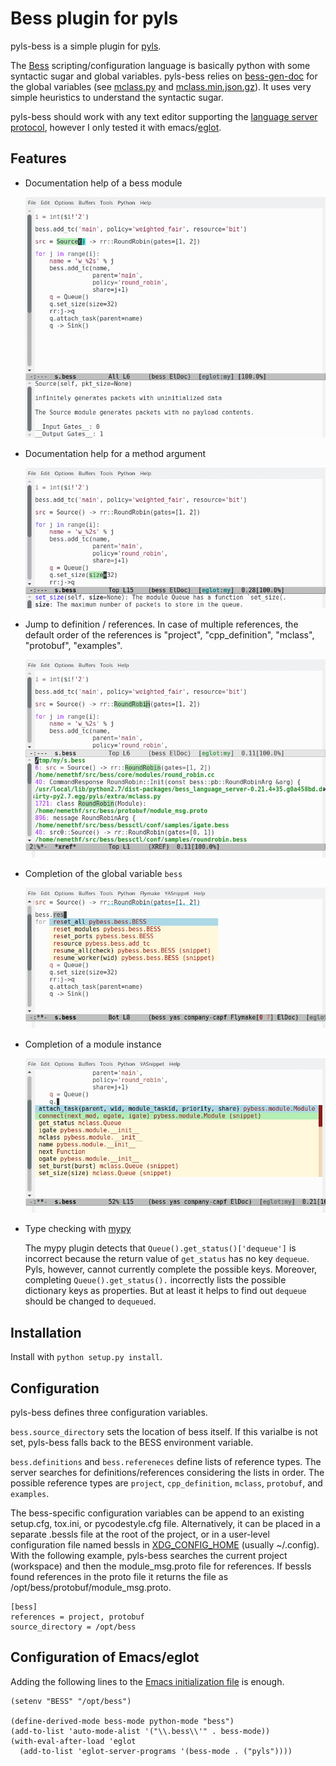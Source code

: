 Bess plugin for pyls
====================


pyls-bess is a simple plugin for
[pyls](https://github.com/palantir/python-language-server).

The [Bess](https://github.com/NetSys/bess) scripting/configuration
language is basically python with some syntactic sugar and global
variables.  pyls-bess relies on
[bess-gen-doc](https://github.com/nemethf/bess-gen-doc) for the global
variables (see [mclass.py](pyls_bess/bess_doc/mclass.py) and
[mclass.min.json.gz](pyls_bess/bess_doc/mclass.min.json.gz)).  It uses
very simple heuristics to understand the syntactic sugar.

pyls-bess should work with any text editor supporting the [language
server protocol](https://langserver.org/), however I only tested it
with emacs/[eglot](https://github.com/joaotavora/eglot).

## Features

* Documentation help of a bess module

  ![bess-obj-doc](resources/bess-obj-doc.png)

* Documentation help for a method argument

  ![bess-arg-doc](resources/bess-arg-doc.png)

* Jump to definition / references.  In case of multiple references, the
  default order of the references is "project", "cpp_definition",
  "mclass", "protobuf", "examples".

  ![bess-refs](resources/bess-refs.png)

* Completion of the global variable `bess`

  ![bess-auto-complete-bess](resources/bess-auto-complete-bess.png)

* Completion of a module instance

  ![bess-auto-complete-mod](resources/bess-auto-complete-mod.png)
  
  
* Type checking with [mypy](https://github.com/tomv564/pyls-mypy)

  The mypy plugin detects that `Queue().get_status()['dequeue']` is
  incorrect because the return value of `get_status` has no key
  `dequeue`.  Pyls, however, cannot currently complete the possible
  keys.  Moreover, completing `Queue().get_status().` incorrectly
  lists the possible dictionary keys as properties.  But at least it
  helps to find out `dequeue` should be changed to `dequeued`.

  
## Installation

Install with `python setup.py install`.

## Configuration

pyls-bess defines three configuration variables.

`bess.source_directory` sets the location of bess itself.  If this
varialbe is not set, pyls-bess falls back to the BESS environment
variable.

`bess.definitions` and `bess.refereneces` define lists of reference
types.  The server searches for definitions/references considering the
lists in order.  The possible reference types are `project`,
`cpp_definition`, `mclass`, `protobuf`, and `examples`.

The bess-specific configuration variables can be append to an existing
setup.cfg, tox.ini, or pycodestyle.cfg file.  Alternatively, it can be
placed in a separate .bessls file at the root of the project, or in a
user-level configuration file named bessls in
[XDG_CONFIG_HOME](https://specifications.freedesktop.org/basedir-spec/basedir-spec-0.8.html)
(usually ~/.config).  With the following example, pyls-bess searches
the current project (workspace) and then the module_msg.proto file for
references.  If bessls found references in the proto file it returns
the file as /opt/bess/protobuf/module_msg.proto.

```
[bess]
references = project, protobuf
source_directory = /opt/bess
```

## Configuration of Emacs/eglot

Adding the following lines to the [Emacs initialization
file](https://www.gnu.org/software/emacs/manual/html_node/emacs/Init-File.html)
is enough.

```elisp
(setenv "BESS" "/opt/bess")

(define-derived-mode bess-mode python-mode "bess")
(add-to-list 'auto-mode-alist '("\\.bess\\'" . bess-mode))
(with-eval-after-load 'eglot
  (add-to-list 'eglot-server-programs '(bess-mode . ("pyls"))))
```
